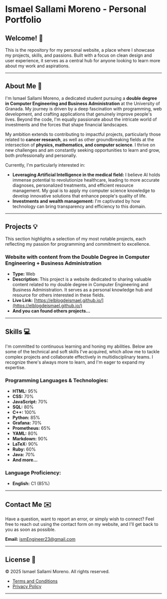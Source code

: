 

# Ismael Sallami Moreno - Personal Portfolio

## Welcome! 👋

This is the repository for my personal website, a place where I showcase my projects, skills, and passions. Built with a focus on clean design and user experience, it serves as a central hub for anyone looking to learn more about my work and aspirations.

---

## About Me 🚀

I'm Ismael Sallami Moreno, a dedicated student pursuing a **double degree in Computer Engineering and Business Administration** at the University of Granada. My journey is driven by a deep fascination with programming, web development, and crafting applications that genuinely improve people's lives. Beyond the code, I'm equally passionate about the intricate world of investments and the forces that shape financial landscapes.

My ambition extends to contributing to impactful projects, particularly those related to **cancer research**, as well as other groundbreaking fields at the intersection of **physics, mathematics, and computer science**. I thrive on new challenges and am constantly seeking opportunities to learn and grow, both professionally and personally.

Currently, I'm particularly interested in:
* **Leveraging Artificial Intelligence in the medical field:** I believe AI holds immense potential to revolutionize healthcare, leading to more accurate diagnoses, personalized treatments, and efficient resource management. My goal is to apply my computer science knowledge to develop innovative solutions that enhance people's quality of life.
* **Investments and wealth management:** I'm captivated by how technology can bring transparency and efficiency to this domain.

---

## Projects 💡

This section highlights a selection of my most notable projects, each reflecting my passion for programming and commitment to excellence.

### Website with content from the Double Degree in Computer Engineering + Business Administration

* **Type:** Web
* **Description:** This project is a website dedicated to sharing valuable content related to my double degree in Computer Engineering and Business Administration. It serves as a personal knowledge hub and resource for others interested in these fields.
* **Live Link:** [https://elblogdeismael.github.io/](https://elblogdeismael.github.io/)
* **And you can found others projects...**

---

## Skills 💻

I'm committed to continuous learning and honing my abilities. Below are some of the technical and soft skills I've acquired, which allow me to tackle complex projects and collaborate effectively in multidisciplinary teams. I recognize there's always more to learn, and I'm eager to expand my expertise.

### Programming Languages & Technologies:

* **HTML:** 95%
* **CSS:** 70%
* **JavaScript:** 70%
* **SQL:** 80%
* **C++:** 100%
* **Python:** 85%
* **Grafana:** 70%
* **Prometheus:** 65%
* **YAML:** 80%
* **Markdown:** 90%
* **LaTeX:** 90%
* **Ruby:** 60%
* **Java:** 70%
* **And more...**

### Language Proficiency:

* **English:** C1 (85%)

---

## Contact Me ✉️

Have a question, want to report an error, or simply wish to connect? Feel free to reach out using the contact form on my website, and I'll get back to you as soon as possible.

**Email:** ismEngineer23@gmail.com

---

## License 📄

&copy; 2025 Ismael Sallami Moreno. All rights reserved.

* [Terms and Conditions](https://www.termsfeed.com/live/83259c50-7f6f-4565-b0d8-b43deaf7e92c)
* [Privacy Policy](https://www.freeprivacypolicy.com/live/b5f07469-9f8f-4e3e-be2e-9d2f9977cad4)

---